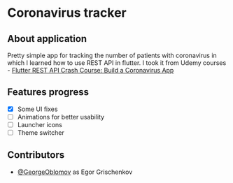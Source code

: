 # Coronavirus tracker

## About application

Pretty simple app for tracking the number of patients with coronavirus in which I learned how to use REST API in flutter.
I took it from Udemy courses - [Flutter REST API Crash Course: Build a Coronavirus App](https://www.udemy.com/course/flutter-rest-api-crash-course-build-a-coronavirus-app/) 

## Features progress

- [x] Some UI fixes
- [ ] Animations for better usability
- [ ] Launcher icons 
- [ ] Theme switcher

## Contributors

* [@GeorgeOblomov](https://github.com/GeorgeOblomov) as Egor Grischenkov
